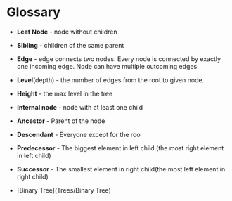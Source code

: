 # Glossary

- **Leaf Node** - node without children
- **Sibling** - children of the same parent
- **Edge** - edge connects two nodes. Every node is connected by exactly one incoming edge. Node can have multiple outcoming edges
- **Level**(depth) - the number of edges from the root to given node.
- **Height** - the max level in the tree
- **Internal node** - node with at least one child
- **Ancestor** - Parent of the node
- **Descendant** - Everyone except for the roo
- **Predecessor** - The biggest element in left child (the most right element in left child)
- **Successor** - The smallest element in right child(the most left element in right child)


- [Binary Tree](Trees/Binary Tree)
